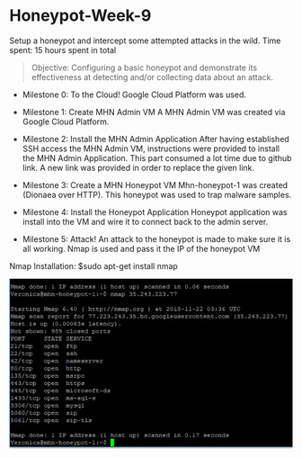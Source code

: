# Honeypot-Week-9
Setup a honeypot and intercept some attempted attacks in the wild.
Time spent: 15 hours spent in total

> Objective: Configuring a basic honeypot and demonstrate its effectiveness at detecting and/or collecting data about an attack.

* Milestone 0: To the Cloud!
Google Cloud Platform was used.

* Milestone 1: Create MHN Admin VM
A MHN Admin VM was created via Google Cloud Platform.

* Milestone 2: Install the MHN Admin Application
After having established SSH access the MHN Admin VM, instructions were provided to install the MHN Admin Application.
This part consumed a lot time due to github link. A new link was provided in order to replace the given link.

* Milestone 3: Create a MHN Honeypot VM
Mhn-honeypot-1 was created (Dionaea over HTTP). This honeypot was used to trap malware samples.

* Milestone 4: Install the Honeypot Application
Honeypot application was install into the VM and wire it to connect back to the admin server.

* Milestone 5: Attack!
An attack to the honeypot is made to make sure it is all working.
Nmap is used and pass it the IP of the honeypot VM

Nmap Installation:
$sudo apt-get install nmap

<img src="https://github.com/gvero89/Honeypot-Week-9/blob/master/nmap%20honeypot1.JPG" width=600>


